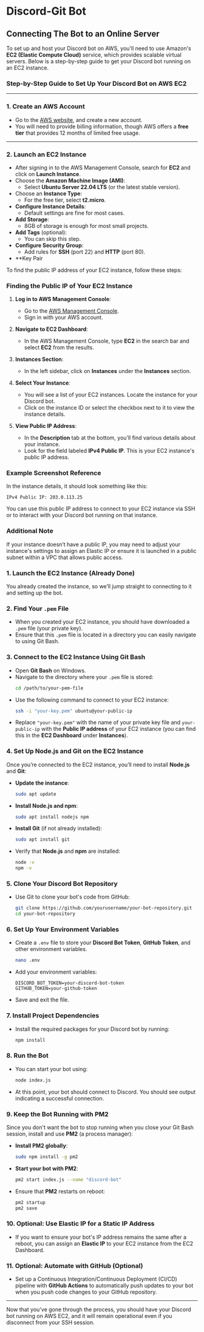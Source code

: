 # Discord-Git Bot

## Connecting The Bot to an Online Server

To set up and host your Discord bot on AWS, you'll need to use Amazon's **EC2 (Elastic Compute Cloud)** service, which provides scalable virtual servers. Below is a step-by-step guide to get your Discord bot running on an EC2 instance.

### Step-by-Step Guide to Set Up Your Discord Bot on AWS EC2

---

### 1. **Create an AWS Account**
   - Go to the [AWS website](https://aws.amazon.com/), and create a new account.
   - You will need to provide billing information, though AWS offers a **free tier** that provides 12 months of limited free usage.

---

### 2. **Launch an EC2 Instance**
   - After signing in to the AWS Management Console, search for **EC2** and click on **Launch Instance**.
   - Choose the **Amazon Machine Image (AMI)**:
     - Select **Ubuntu Server 22.04 LTS** (or the latest stable version).
   - Choose an **Instance Type**:
     - For the free tier, select **t2.micro**.
   - **Configure Instance Details**:
     - Default settings are fine for most cases.
   - **Add Storage**:
     - 8GB of storage is enough for most small projects.
   - **Add Tags** (optional):
     - You can skip this step.
   - **Configure Security Group**:
     - Add rules for **SSH** (port 22) and **HTTP** (port 80).
   - **Key Pair

To find the public IP address of your EC2 instance, follow these steps:

### Finding the Public IP of Your EC2 Instance

1. **Log in to AWS Management Console**:
   - Go to the [AWS Management Console](https://aws.amazon.com/console/).
   - Sign in with your AWS account.

2. **Navigate to EC2 Dashboard**:
   - In the AWS Management Console, type **EC2** in the search bar and select **EC2** from the results.

3. **Instances Section**:
   - In the left sidebar, click on **Instances** under the **Instances** section.

4. **Select Your Instance**:
   - You will see a list of your EC2 instances. Locate the instance for your Discord bot.
   - Click on the instance ID or select the checkbox next to it to view the instance details.

5. **View Public IP Address**:
   - In the **Description** tab at the bottom, you’ll find various details about your instance.
   - Look for the field labeled **IPv4 Public IP**. This is your EC2 instance's public IP address.

### Example Screenshot Reference
In the instance details, it should look something like this:

```
IPv4 Public IP: 203.0.113.25
```

You can use this public IP address to connect to your EC2 instance via SSH or to interact with your Discord bot running on that instance.

### Additional Note
If your instance doesn’t have a public IP, you may need to adjust your instance's settings to assign an Elastic IP or ensure it is launched in a public subnet within a VPC that allows public access.

### 1. **Launch the EC2 Instance (Already Done)**

You already created the instance, so we’ll jump straight to connecting to it and setting up the bot.

### 2. **Find Your `.pem` File**
   - When you created your EC2 instance, you should have downloaded a `.pem` file (your private key).
   - Ensure that this `.pem` file is located in a directory you can easily navigate to using Git Bash.

### 3. **Connect to the EC2 Instance Using Git Bash**
   - Open **Git Bash** on Windows.
   - Navigate to the directory where your `.pem` file is stored:
     ```bash
     cd /path/to/your-pem-file
     ```
   - Use the following command to connect to your EC2 instance:
     ```bash
     ssh -i "your-key.pem" ubuntu@your-public-ip
     ```
   - Replace `"your-key.pem"` with the name of your private key file and `your-public-ip` with the **Public IP address** of your EC2 instance (you can find this in the **EC2 Dashboard** under **Instances**).

### 4. **Set Up Node.js and Git on the EC2 Instance**
Once you’re connected to the EC2 instance, you’ll need to install **Node.js** and **Git**:

   - **Update the instance**:
     ```bash
     sudo apt update
     ```

   - **Install Node.js and npm**:
     ```bash
     sudo apt install nodejs npm
     ```

   - **Install Git** (if not already installed):
     ```bash
     sudo apt install git
     ```

   - Verify that **Node.js** and **npm** are installed:
     ```bash
     node -v
     npm -v
     ```

### 5. **Clone Your Discord Bot Repository**
   - Use Git to clone your bot's code from GitHub:
     ```bash
     git clone https://github.com/yourusername/your-bot-repository.git
     cd your-bot-repository
     ```

### 6. **Set Up Your Environment Variables**
   - Create a `.env` file to store your **Discord Bot Token**, **GitHub Token**, and other environment variables.
     ```bash
     nano .env
     ```
   - Add your environment variables:
     ```
     DISCORD_BOT_TOKEN=your-discord-bot-token
     GITHUB_TOKEN=your-github-token
     ```
   - Save and exit the file.

### 7. **Install Project Dependencies**
   - Install the required packages for your Discord bot by running:
     ```bash
     npm install
     ```

### 8. **Run the Bot**
   - You can start your bot using:
     ```bash
     node index.js
     ```

   - At this point, your bot should connect to Discord. You should see output indicating a successful connection.

### 9. **Keep the Bot Running with PM2**
Since you don't want the bot to stop running when you close your Git Bash session, install and use **PM2** (a process manager):

   - **Install PM2 globally**:
     ```bash
     sudo npm install -g pm2
     ```

   - **Start your bot with PM2**:
     ```bash
     pm2 start index.js --name "discord-bot"
     ```

   - Ensure that **PM2** restarts on reboot:
     ```bash
     pm2 startup
     pm2 save
     ```

### 10. **Optional: Use Elastic IP for a Static IP Address**
   - If you want to ensure your bot's IP address remains the same after a reboot, you can assign an **Elastic IP** to your EC2 instance from the EC2 Dashboard.

### 11. **Optional: Automate with GitHub (Optional)**
   - Set up a Continuous Integration/Continuous Deployment (CI/CD) pipeline with **GitHub Actions** to automatically push updates to your bot when you push code changes to your GitHub repository.

---

Now that you've gone through the process, you should have your Discord bot running on AWS EC2, and it will remain operational even if you disconnect from your SSH session.

